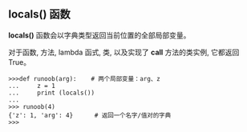 ## locals() 函数

**locals()** 函数会以字典类型返回当前位置的全部局部变量。

对于函数, 方法, lambda 函式, 类, 以及实现了 __call__ 方法的类实例, 它都返回 True。

```
>>>def runoob(arg):    # 两个局部变量：arg、z
...     z = 1
...     print (locals())
... 
>>> runoob(4)
{'z': 1, 'arg': 4}      # 返回一个名字/值对的字典
>>>
```

